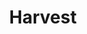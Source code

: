 ---
pid: rs369
title: Harvest
location_transcription: Like any park
coordinates: "[-75.171540194689, 39.949054106846]"
zipcode: '19130'
gen_neighborhood: North Philadelphia
neighborhood: Art Museum,Francisville
outside_phl: 
age: '15'
age_range: 13-19
instagram: 
image_file_name: rs_369.jpg
proposal_transcription: |-
  - 1:1 small guy
  - ode to organic farmers
  - in a park or something
topic: Business
topic_summary: '0'
type: Other No Form
keywords_other: farming
credit: 
image_labels: 
twitter: 
facebook: 
permalink: "/monuments/rs369/"
layout: item-page
---